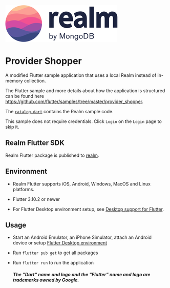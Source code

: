 <picture>
    <source srcset="https://raw.githubusercontent.com/realm/realm-dart/main/media/logo-dark.svg" media="(prefers-color-scheme: dark)" alt="realm by MongoDB">
    <img src="https://raw.githubusercontent.com/realm/realm-dart/main/media/logo.svg" alt="realm by MongoDB">
</picture>

# Provider Shopper

A modified Flutter sample application that uses a local Realm instead of in-memory collection.

The Flutter sample and more details about how the application is structured can be found here https://github.com/flutter/samples/tree/master/provider_shopper.

The [`catalog.dart`](https://github.com/realm/realm-dart-samples/blob/main/provider_shopper/lib/models/catalog.dart) contains the Realm sample code.

This sample does not require credentials. Click `Login` on the `Login` page to skip it.

## Realm Flutter SDK 

Realm Flutter package is published to [realm](https://pub.dev/packages/realm).

## Environment

* Realm Flutter supports iOS, Android, Windows, MacOS and Linux platforms.

* Flutter 3.10.2 or newer
* For Flutter Desktop environment setup, see [Desktop support for Flutter](https://docs.flutter.dev/desktop).

## Usage

* Start an Android Emulator, an iPhone Simulator, attach an Android device or setup [Flutter Desktop environment](https://docs.flutter.dev/desktop)

* Run `flutter pub get` to get all packages

* Run `flutter run` to run the application


   ##### The "Dart" name and logo and the "Flutter" name and logo are trademarks owned by Google. 